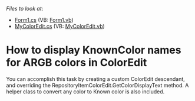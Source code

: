 <!-- default file list -->
*Files to look at*:

* [Form1.cs](./CS/WindowsApplication78/Form1.cs) (VB: [Form1.vb](./VB/WindowsApplication78/Form1.vb))
* [MyColorEdit.cs](./CS/WindowsApplication78/MyColorEdit.cs) (VB: [MyColorEdit.vb](./VB/WindowsApplication78/MyColorEdit.vb))
<!-- default file list end -->
# How to display KnownColor names for ARGB colors in ColorEdit


<p>You can accomplish this task by creating a custom ColorEdit descendant, and overriding the RepositoryItemColorEdit.GetColorDisplayText method. A helper class to convert any color to Known color is also included.</p>

<br/>


